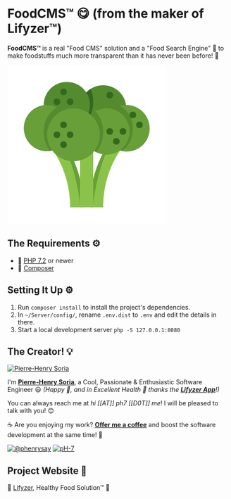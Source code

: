 # FoodCMS™ 😋 (from the maker of Lifyzer™)

**FoodCMS™** is a real "Food CMS" solution and a "Food Search Engine" 💪 to make foodstuffs much more transparent than it has never been before! 🙂

![Healthy Food CMS](static/img/broccoli-food-cms.svg)


## The Requirements ⚙️

* 🐘 [PHP 7.2](https://php.net/releases/7_2_0.php) or newer
* 🎻 [Composer](https://getcomposer.org)


## Setting It Up ⚙️

1. Run `composer install` to install the project's dependencies.
2. In `~/Server/config/`, rename `.env.dist` to `.env` and edit the details in there.
3. Start a local development server `php -S 127.0.0.1:8080`


## The Creator! 💡

[![Pierre-Henry Soria](https://avatars0.githubusercontent.com/u/1325411?s=200)](https://ph7.me "Pierre-Henry Soria, Software Developer")

I'm **[Pierre-Henry Soria](https://ph7.me)**, a Cool, Passionate & Enthusiastic Software Engineer :smiley:
*(Happy 🤗, and in Excellent Health 🧡 thanks the **[Lifyzer App](https://play.google.com/store/apps/details?id=com.lifyzer)**!)*

You can always reach me at *hi [[AT]] ph7 [[D0T]] me*! I will be pleased to talk with you! 😊

☕️ Are you enjoying my work? **[Offer me a coffee](https://ko-fi.com/phenry)** and boost the software development at the same time! 💪

[![@phenrysay](https://img.shields.io/badge/Twitter-1DA1F2?style=for-the-badge&logo=twitter&logoColor=white)](https://twitter.com/phenrysay "Follow Me on Twitter") [![pH-7](https://img.shields.io/badge/GitHub-100000?style=for-the-badge&logo=github&logoColor=white)](https://github.com/pH-7 "My GitHub")


## Project Website 🚀

🍇 [Lifyzer️](https://lifyzer.com), Healthy Food Solution™ 🥥
